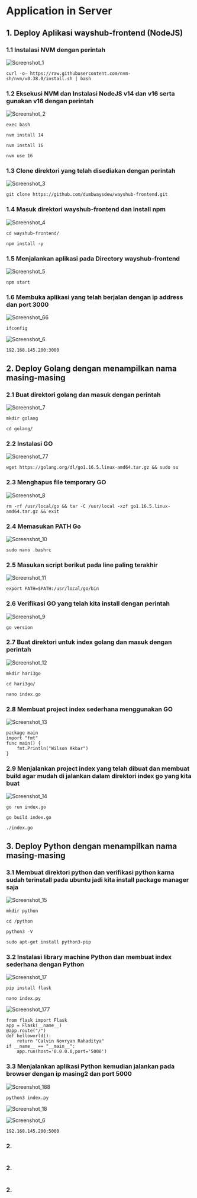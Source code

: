 # Application in Server
## 1. Deploy Aplikasi wayshub-frontend (NodeJS)
### 1.1 Instalasi NVM dengan perintah
![Screenshot_1](https://github.com/wilsonakbar/devops18-dumbways-WilsonAkbar/assets/132327628/f8e77ccc-43b0-4132-af4c-1f88c8f19210)
```
curl -o- https://raw.githubusercontent.com/nvm-sh/nvm/v0.38.0/install.sh | bash
```
### 1.2 Eksekusi NVM dan Instalasi NodeJS v14 dan v16 serta gunakan v16 dengan perintah
![Screenshot_2](https://github.com/wilsonakbar/devops18-dumbways-WilsonAkbar/assets/132327628/31c361d2-d1c6-4dbc-8b82-c3d9fbd91da6)
```
exec bash
```
```
nvm install 14
```
```
nvm install 16
```
```
nvm use 16
```
### 1.3 Clone direktori yang telah disediakan dengan perintah
![Screenshot_3](https://github.com/wilsonakbar/devops18-dumbways-WilsonAkbar/assets/132327628/b36d45f2-1dfc-46b0-b57d-9956d4be1c89)
```
git clone https://github.com/dumbwaysdew/wayshub-frontend.git
```
### 1.4 Masuk direktori wayshub-frontend dan install npm
![Screenshot_4](https://github.com/wilsonakbar/devops18-dumbways-WilsonAkbar/assets/132327628/c5c03cde-6995-403e-9503-ecb8a8e1b5f4)
```
cd wayshub-frontend/
```
```
npm install -y
```
### 1.5 Menjalankan aplikasi pada Directory wayshub-frontend
![Screenshot_5](https://github.com/wilsonakbar/devops18-dumbways-WilsonAkbar/assets/132327628/1f5543b1-b4ef-497f-b498-8409108a4faf)
```
npm start
```
### 1.6 Membuka aplikasi yang telah berjalan dengan ip address dan port 3000

![Screenshot_66](https://github.com/wilsonakbar/devops18-dumbways-WilsonAkbar/assets/132327628/44c575a5-cf61-4f79-9c83-a5da6b1cbb85)
```
ifconfig
```
![Screenshot_6](https://github.com/wilsonakbar/devops18-dumbways-WilsonAkbar/assets/132327628/75b640f1-4b49-430f-a781-7f0150038bab)
```
192.168.145.200:3000
```
## 2. Deploy Golang dengan menampilkan nama masing-masing
### 2.1 Buat direktori golang dan masuk dengan perintah
![Screenshot_7](https://github.com/wilsonakbar/devops18-dumbways-WilsonAkbar/assets/132327628/c1877de0-ea83-4eb3-9777-eaaf0ce00006)
```
mkdir golang
```
```
cd golang/
```
### 2.2 Instalasi GO
![Screenshot_77](https://github.com/wilsonakbar/devops18-dumbways-WilsonAkbar/assets/132327628/3d78f3a6-373e-4ce8-99eb-02b13bcd3937)
```
wget https://golang.org/dl/go1.16.5.linux-amd64.tar.gz && sudo su
```
### 2.3 Menghapus file temporary GO
![Screenshot_8](https://github.com/wilsonakbar/devops18-dumbways-WilsonAkbar/assets/132327628/b0f82933-e9e0-447b-b178-030056f34caf)
```
rm -rf /usr/local/go && tar -C /usr/local -xzf go1.16.5.linux-amd64.tar.gz && exit
```
### 2.4 Memasukan PATH Go
![Screenshot_10](https://github.com/wilsonakbar/devops18-dumbways-WilsonAkbar/assets/132327628/cc723b56-0e4a-4428-8fb8-018fb7c46d31)
```
sudo nano .bashrc
```
### 2.5 Masukan script berikut pada line paling terakhir
![Screenshot_11](https://github.com/wilsonakbar/devops18-dumbways-WilsonAkbar/assets/132327628/854774ae-1169-49b5-bf82-6362644ef271)
```
export PATH=$PATH:/usr/local/go/bin
```
### 2.6 Verifikasi GO yang telah kita install dengan perintah
![Screenshot_9](https://github.com/wilsonakbar/devops18-dumbways-WilsonAkbar/assets/132327628/c6eb7012-9b89-4c54-bee2-fb7c7d5a8a55)
```
go version
```
### 2.7 Buat direktori untuk index golang dan masuk dengan perintah
![Screenshot_12](https://github.com/wilsonakbar/devops18-dumbways-WilsonAkbar/assets/132327628/a4b8e80f-ae80-4a04-91dd-dcfe7eded3b9)
```
mkdir hari3go
```
```
cd hari3go/
```
```
nano index.go
```
### 2.8 Membuat project index sederhana menggunakan GO
![Screenshot_13](https://github.com/wilsonakbar/devops18-dumbways-WilsonAkbar/assets/132327628/f4368d43-6a6e-46b8-ac98-c30a1e92a263)
```
package main  
import "fmt"  
func main() {  
    fmt.Println("Wilson Akbar")
}
```
### 2.9 Menjalankan project index yang telah dibuat dan membuat build agar mudah di jalankan dalam direktori index go yang kita buat
![Screenshot_14](https://github.com/wilsonakbar/devops18-dumbways-WilsonAkbar/assets/132327628/9319acd6-20bc-47ae-b49f-92fa9dd5bc66)
```
go run index.go
```
```
go build index.go
```
```
./index.go
```
## 3. Deploy Python dengan menampilkan nama masing-masing
### 3.1 Membuat direktori python dan verifikasi python karna sudah terinstall pada ubuntu jadi kita install package manager saja
![Screenshot_15](https://github.com/wilsonakbar/devops18-dumbways-WilsonAkbar/assets/132327628/e071180b-db15-4749-ae3c-2132f1a73ea3)
```
mkdir python
```
```
cd /python
```
```
python3 -V
```
```
sudo apt-get install python3-pip
```
### 3.2 Instalasi library machine Python dan membuat index sederhana dengan Python
![Screenshot_17](https://github.com/wilsonakbar/devops18-dumbways-WilsonAkbar/assets/132327628/68218659-3561-4071-8a33-359126c636bb)
```
pip install flask
```
```
nano index.py
```
![Screenshot_177](https://github.com/wilsonakbar/devops18-dumbways-WilsonAkbar/assets/132327628/e6b05fe2-eb58-4466-a744-b45e42cef64c)
```
from flask import Flask
app = Flask(__name__)
@app.route("/")
def helloworld():
    return "Calvin Novryan Rahaditya"
if __name__ == "__main__":
    app.run(host='0.0.0.0,port='5000')
```
### 3.3 Menjalankan aplikasi Python kemudian jalankan pada browser dengan ip masing2 dan port 5000
![Screenshot_188](https://github.com/wilsonakbar/devops18-dumbways-WilsonAkbar/assets/132327628/8c1333f1-14b5-43f4-b5ac-23f886625a65)
```
python3 index.py
```
![Screenshot_18](https://github.com/wilsonakbar/devops18-dumbways-WilsonAkbar/assets/132327628/6edeafff-249e-4e50-a417-4b84f7b03f1c)

![Screenshot_6](https://github.com/wilsonakbar/devops18-dumbways-WilsonAkbar/assets/132327628/75b640f1-4b49-430f-a781-7f0150038bab)
```
192.168.145.200:5000
```
### 2.

```

```

### 2.

```

```

### 2.

```

```



























